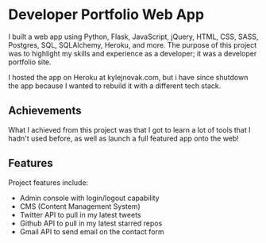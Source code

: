 # Developer Portfolio Web App
I built a web app using Python, Flask, JavaScript, jQuery, HTML, CSS, SASS, Postgres, SQL, SQLAlchemy, Heroku, and more. The purpose of this project was to highlight my skills and experience as a developer; it was a developer portfolio site.

I hosted the app on Heroku at kylejnovak.com, but i have since shutdown the app because I wanted to rebuild it with a different tech stack.

## Achievements
What I achieved from this project was that I got to learn a lot of tools that I hadn't used before, as well as launch a full featured app onto the web!

## Features
Project features include:

- Admin console with login/logout capability
- CMS (Content Management System)
- Twitter API to pull in my latest tweets
- Github API to pull in my latest starred repos
- Gmail API to send email on the contact form
